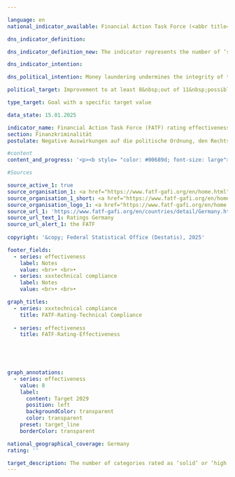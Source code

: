 ```yaml
---

language: en        
national_indicator_available: Financial Action Task Force (<abbr title="Financial Action Task Force" tabindex="0">FATF</abbr>) rating effectiveness        

dns_indicator_definition:         

dns_indicator_definition_new: The indicator represents the number of ‘solid’ or ‘high’ ratings in 11&nbsp;categories (so-called Immediate Outcomes) in the Financial Action Task Force's (<abbr title="Financial Action Task Force" tabindex="0">FATF</abbr>) review of the effectiveness of national efforts to combat money laundering and terrorist financing (Rating Effectiveness).        

dns_indicator_intention:         

dns_political_intention: Money laundering undermines the integrity of the financial system, promotes organised crime and weakens trust in state institutions. Terrorist financing also jeopardises security and stability&nbsp;–&nbsp;both fundamental prerequisites for sustainable economic activity and social justice.        

political_target: Improvement to at least 8&nbsp;out of 11&nbsp;possible points by 2029        

type_target: Goal with a specific target value        

data_state: 15.01.2025        

indicator_name: Financial Action Task Force (FATF) rating effectiveness        
section: Finanzkriminalität        
postulate: Negative Auswirkungen auf die politische Ordnung, den Rechtsstaat, die Wirtschaft und die Gesellschaft verhindern        

#content         
content_and_progress: '<p><b style= "color: #00689d; font-size: large">16.4&nbsp;Financial Action Task Force (<abbr title="Financial Action Task Force" tabindex="0">FATF</abbr>) rating effectiveness</b><br><br>The Financial Action Task Force (<abbr title="Financial Action Task Force" tabindex="0">FATF</abbr>) is an international organization established in 1989&nbsp;to support the fight against money laundering, terrorist financing, and proliferation financing (the financing of weapons of mass destruction). It has issued a set of standards to which more than 200&nbsp;countries worldwide have committed. The <abbr title="Financial Action Task Force" tabindex="0">FATF</abbr> Standards comprise 40&nbsp;Recommendations, which represent an essential component of international efforts to ensure the integrity and security of the global financial system and serve as the basis for national laws in many member states. The <abbr title="Financial Action Task Force" tabindex="0">FATF</abbr> conducts regular evaluations in its member states, which not only review and assess the technical implementation of the Recommendations (technical compliance), but also their effectiveness in practice.<br><br><br><br>The most recent Germany audit as part of the <abbr title="Financial Action Task Force" tabindex="0">FATF</abbr> evaluation process took place from autumn 2020&nbsp;to June 2022. A visit by <abbr title="Financial Action Task Force" tabindex="0">FATF</abbr> auditors was also part of the audit process. During this visit, interviews were conducted with stakeholders from both the public sector (such as the Federal Ministry of Finance (<abbr title="Federal Ministry of Finance" tabindex="0">BMF</abbr>), the judiciary, law enforcement agencies, the Financial Intelligence Unit (FIU), the Federal Financial Supervisory Authority (BaFin), and state supervisory authorities) and with stakeholders from the private sector (such as banks and financial service providers, and professional groups such as notaries, tax advisors, lawyers, and auditors). The review process highlights both the complexity and importance of cooperation in combating financial crime within the framework of the <abbr title="Financial Action Task Force" tabindex="0">FATF</abbr> assessment. The overall coordination of the Germany review within the Federal Government was the <abbr title="Federal Ministry of Finance" tabindex="0">BMF</abbr>.<br><br>The assessment of effectiveness is based on eleven interim objectives, the so-called Immediate Outcomes (IOs), which cover various areas of combating financial crime. These intermediate objectives are:<br><br><u>Overarching</u><ul><li><abbr title="Immediate Outcomes" tabindex="0">IO</abbr> 1: Risk understanding and coordination</li><li><abbr title="Immediate Outcomes" tabindex="0">IO</abbr> 2: International cooperation</li></ul><u>Prevention of abuse (prevention)</u><ul><li><abbr title="Immediate Outcomes" tabindex="0">IO</abbr> 3: Supervisory authorities</li><li><abbr title="Immediate Outcomes" tabindex="0">IO</abbr> 4: Preventive measures by supervised entities</li><li><abbr title="Immediate Outcomes" tabindex="0">IO</abbr> 5: Beneficial owners</li></ul><u>Combating and prosecuting (repression)</u><ul><li><abbr title="Immediate Outcomes" tabindex="0">IO</abbr> 6: Financial analysis and investigations</li><li><abbr title="Immediate Outcomes" tabindex="0">IO</abbr> 7: Money laundering investigations and prosecution</li><li><abbr title="Immediate Outcomes" tabindex="0">IO</abbr> 8: Asset recovery in money laundering</li><li><abbr title="Immediate Outcomes" tabindex="0">IO</abbr> 9: Terrorist financing; investigation and prosecution</li><li><abbr title="Immediate Outcomes" tabindex="0">IO</abbr> 10: Financial sanctions; Non-profit organization (NPO)</li><li><abbr title="Immediate Outcomes" tabindex="0">IO</abbr> 11: Financing proliferation.</li></ul>Each interim target receives a rating ranging from "low" to "moderate" to "solid" and "high." For this indicator, the total number of interim targets rated "solid" or "high" is reported. Changes, both positive and negative, between the "low" and "moderate" categories, as well as between "solid" and "high" for individual interim targets, will therefore not be captured by this indicator in the next reporting year.<br><br><br><br>In the 2022&nbsp;Germany review, four of the eleven interim targets (<abbr title="Immediate Outcomes" tabindex="0">IO</abbr> 1, <abbr title="Immediate Outcomes" tabindex="0">IO</abbr> 2, <abbr title="Immediate Outcomes" tabindex="0">IO</abbr> 8, and <abbr title="Immediate Outcomes" tabindex="0">IO</abbr> 9) were rated as solid and thus passed. The remaining seven interim targets (<abbr title="Immediate Outcomes" tabindex="0">IO</abbr> 3, <abbr title="Immediate Outcomes" tabindex="0">IO</abbr> 4, <abbr title="Immediate Outcomes" tabindex="0">IO</abbr> 5, <abbr title="Immediate Outcomes" tabindex="0">IO</abbr> 6, <abbr title="Immediate Outcomes" tabindex="0">IO</abbr> 7, <abbr title="Immediate Outcomes" tabindex="0">IO</abbr> 10, and <abbr title="Immediate Outcomes" tabindex="0">IO</abbr> 11) received a moderate rating and are therefore considered failed. The politically defined objective for the next Germany review in 2029&nbsp;is to achieve a positive assessment in at least eight of the eleven interim targets.<br><br><br><br>With regard to the <abbr title="Financial Action Task Force" tabindex="0">FATF</abbr> technical requirements (Technical Compliance), Germany"s international standards were assessed as "largely implemented." Of the 40&nbsp;<abbr title="Financial Action Task Force" tabindex="0">FATF</abbr> recommendations, none were considered "not implemented" in the 2022&nbsp;Germany review. Only five of the recommendations were considered "partially implemented." In response to this assessment, improvements were made, allowing two of these five to be upgraded to "largely implemented" in the 2023&nbsp;follow-up report. The three remaining recommendations, which were only partially implemented, relate to the areas of "Corresponding Banking," "Transparency and Beneficial Ownership of Legal Persons," and "Statistics." Thus, in 2023, 37&nbsp;of the <abbr title="Financial Action Task Force" tabindex="0">FATF</abbr> recommendations were considered "largely implemented" (20) or "implemented" (17).</p>'                

#Sources        

source_active_1: true
source_organisation_1: <a href="https://www.fatf-gafi.org/en/home.html" target="_blank" onclick="return confirm_alert('the FATF', 'En')">Financial Action Task Force</a>
source_organisation_1_short: <a href="https://www.fatf-gafi.org/en/home.html" target="_blank" onclick="return confirm_alert('the FATF', 'En')">Financial Action Task Force</a>
source_organisation_logo_1: <a href="https://www.fatf-gafi.org/en/home.html" target="_blank" onclick="return confirm_alert('the FATF', 'En')"><img src="https://dnsTestEnvironment.github.io/dns-indicators/public/OrgImgEn/fatf.png" alt="Financial Action Task Force" title=" Click here to visit the homepage of the organizationFinancial Action Task Force" style="height:60px; width:148px; border:transparent"/></a>
source_url_1: 'https://www.fatf-gafi.org/en/countries/detail/Germany.html'
source_url_text_1: Ratings Germany
source_url_alert_1: the FATF
        
copyright: '&copy; Federal Statistical Office (Destatis), 2025'        

footer_fields:
  - series: effectiveness
    label: Notes
    value: <br>• <br>• 
  - series: xxxtechnical compliance
    label: Notes
    value: <br>• <br>•         

graph_titles: 
  - series: xxxtechnical compliance
    title: FATF-Rating-Technical Compliance
    
  - series: effectiveness
    title: FATF-Rating-Effectiveness
            

        


graph_annotations:
  - series: effectiveness
    value: 8
    label:
      content: Target 2029
      position: left
      backgroundColor: transparent
      color: transparent
    preset: target_line
    borderColor: transparent                

national_geographical_coverage: Germany        
rating: ''        

target_description: The number of categories rated as ‘solid’ or ‘high’ in the Financial Action Task Force's effectiveness assessment is to be increased to at least 8&nbsp;by 2029.<br><br><br>No assessment possible. Too few data points.        
---
```


